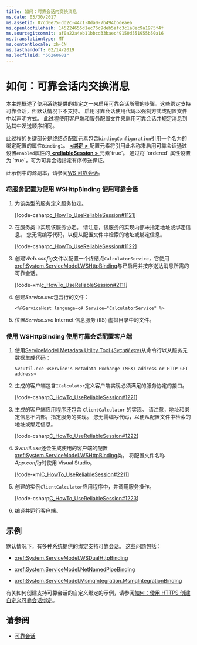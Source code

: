 ```yaml
---
title: 如何：可靠会话内交换消息
ms.date: 03/30/2017
ms.assetid: 87cd0e75-dd2c-44c1-8da0-7b494bbdeaea
ms.openlocfilehash: 145224655d1ec76c9deb5afc3c1a8ec9a1975f4f
ms.sourcegitcommit: af0a22a4eb11bbcd33baec49150d551955b50a16
ms.translationtype: MT
ms.contentlocale: zh-CN
ms.lasthandoff: 02/14/2019
ms.locfileid: "56260681"
---
```

# <a name="how-to-exchange-messages-within-a-reliable-session"></a>如何：可靠会话内交换消息

本主题概述了使用系统提供的绑定之一来启用可靠会话所需的步骤。这些绑定支持可靠会话，但默认情况下不支持。 启用可靠会话使用代码以强制方式或配置文件中以声明方式。 此过程使用客户端和服务配置文件来启用可靠会话并规定消息到达其中发送顺序相同。

此过程的关键部分是终结点配置元素包含`bindingConfiguration`引用一个名为的绑定配置的属性`Binding1`。 [ **\<绑定 >** ](../../../../docs/framework/misc/binding.md)配置元素将引用此名称来启用可靠会话通过设置`enabled`属性的[ **\<reliableSession >** ](https://docs.microsoft.com/previous-versions/dotnet/netframework-4.0/ms731302(v=vs.100))元素`true`。 通过将 `ordered` 属性设置为 `true`，可为可靠会话指定有序传送保证。

此示例中的源副本，请参阅[WS 可靠会话](../../../../docs/framework/wcf/samples/ws-reliable-session.md)。

### <a name="configure-the-service-with-a-wshttpbinding-to-use-a-reliable-session"></a>将服务配置为使用 WSHttpBinding 使用可靠会话

1. 为该类型的服务定义服务协定。

   [!code-csharp[c_HowTo_UseReliableSession#1121](../../../../samples/snippets/csharp/VS_Snippets_CFX/c_howto_usereliablesession/cs/service.cs#1121)]

1. 在服务类中实现该服务协定。 请注意，该服务的实现内部未指定地址或绑定信息。 您无需编写代码，以便从配置文件中检索的地址或绑定信息。

   [!code-csharp[c_HowTo_UseReliableSession#1122](../../../../samples/snippets/csharp/VS_Snippets_CFX/c_howto_usereliablesession/cs/service.cs#1122)]

1. 创建*Web.config*文件以配置一个终结点`CalculatorService`，它使用<xref:System.ServiceModel.WSHttpBinding>与已启用并按序送达消息所需的可靠会话。

   [!code-xml[c_HowTo_UseReliableSession#2111](../../../../samples/snippets/csharp/VS_Snippets_CFX/c_howto_usereliablesession/common/web.config#2111)]

1. 创建*Service.svc*包含行的文件：

   ```
   <%@ServiceHost language=c# Service="CalculatorService" %>
   ```

1.  位置*Service.svc* Internet 信息服务 (IIS) 虚拟目录中的文件。

### <a name="configure-the-client-with-a-wshttpbinding-to-use-a-reliable-session"></a>使用 WSHttpBinding 使用可靠会话配置客户端

1. 使用[ServiceModel Metadata Utility Tool (*Svcutil.exe*)](../../../../docs/framework/wcf/servicemodel-metadata-utility-tool-svcutil-exe.md)从命令行以从服务元数据生成代码：

   ```console
   Svcutil.exe <service's Metadata Exchange (MEX) address or HTTP GET address>
   ```

1. 生成的客户端包含`ICalculator`定义客户端实现必须满足的服务协定的接口。

   [!code-csharp[C_HowTo_UseReliableSession#1221](../../../../samples/snippets/csharp/VS_Snippets_CFX/c_howto_usereliablesession/cs/client.cs#1221)]

1. 生成的客户端应用程序还包含 `ClientCalculator` 的实现。 请注意，地址和绑定信息不内部，指定服务的实现。 您无需编写代码，以便从配置文件中检索的地址或绑定信息。

   [!code-csharp[C_HowTo_UseReliableSession#1222](../../../../samples/snippets/csharp/VS_Snippets_CFX/c_howto_usereliablesession/cs/client.cs#1222)]

1. *Svcutil.exe*还会生成使用的客户端的配置<xref:System.ServiceModel.WSHttpBinding>类。 将配置文件名称*App.config*时使用 Visual Studio。

   [!code-xml[C_HowTo_UseReliableSession#2211](../../../../samples/snippets/csharp/VS_Snippets_CFX/c_howto_usereliablesession/common/app.config#2211)]

1. 创建的实例`ClientCalculator`应用程序中，并调用服务操作。

   [!code-csharp[C_HowTo_UseReliableSession#1223](../../../../samples/snippets/csharp/VS_Snippets_CFX/c_howto_usereliablesession/cs/client.cs#1223)]

1. 编译并运行客户端。

## <a name="example"></a>示例

默认情况下，有多种系统提供的绑定支持可靠会话。 这些问题包括：

- <xref:System.ServiceModel.WSDualHttpBinding>

- <xref:System.ServiceModel.NetNamedPipeBinding>

- <xref:System.ServiceModel.MsmqIntegration.MsmqIntegrationBinding>

有关如何创建支持可靠会话的自定义绑定的示例，请参阅[如何：使用 HTTPS 创建自定义可靠会话绑定](../../../../docs/framework/wcf/feature-details/how-to-create-a-custom-reliable-session-binding-with-https.md)。

## <a name="see-also"></a>请参阅

- [可靠会话](../../../../docs/framework/wcf/feature-details/reliable-sessions.md)
